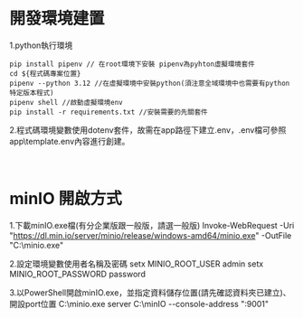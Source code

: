 # 開發環境建置
1.python執行環境
```
pip install pipenv // 在root環境下安裝 pipenv為pyhton虛擬環境套件
cd ${程式碼專案位置}
pipenv --python 3.12 //在虛擬環境中安裝python(須注意全域環境中也需要有python特定版本程式)
pipenv shell //啟動虛擬環境env
pip install -r requirements.txt //安裝需要的先關套件
```

2.程式碼環境變數使用dotenv套件，故需在app路徑下建立.env，.env檔可參照app\template.env內容進行創建。

<br>

# minIO 開啟方式
1.下載minIO.exe檔(有分企業版跟一般版，請選一般版)
Invoke-WebRequest -Uri "https://dl.min.io/server/minio/release/windows-amd64/minio.exe" -OutFile "C:\minio.exe" 

2.設定環境變數使用者名稱及密碼
setx MINIO_ROOT_USER admin
setx MINIO_ROOT_PASSWORD password

3.以PowerShell開啟minIO.exe，並指定資料儲存位置(請先確認資料夾已建立)、開設port位置
C:\minio.exe server C:\minIO --console-address ":9001"